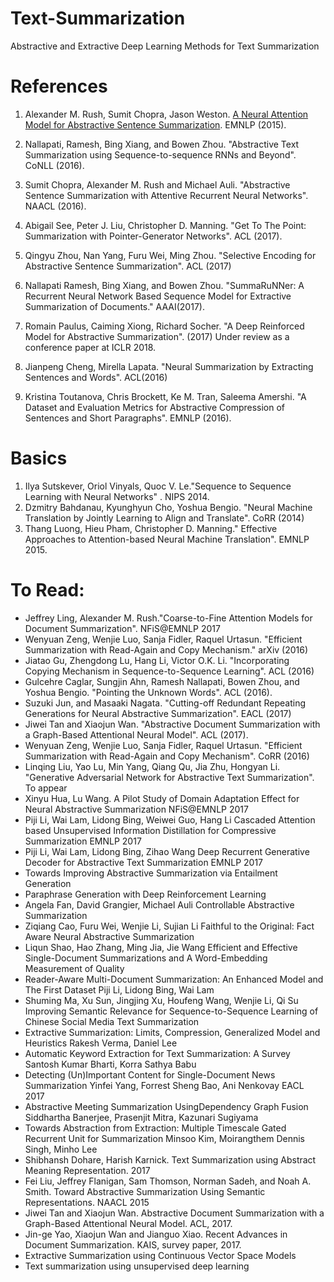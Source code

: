 # Text-Summarization
Abstractive and Extractive Deep Learning Methods for Text Summarization

# References
1. Alexander M. Rush, Sumit Chopra, Jason Weston. [A Neural Attention Model for Abstractive Sentence Summarization](http://aclweb.org/anthology/D/D15/D15-1044.pdf). EMNLP (2015).

2. Nallapati, Ramesh, Bing Xiang, and Bowen Zhou. "Abstractive Text Summarization using Sequence-to-sequence RNNs and Beyond". CoNLL (2016).

3. Sumit Chopra, Alexander M. Rush and Michael Auli. "Abstractive Sentence Summarization with Attentive Recurrent Neural Networks". NAACL (2016).


4. Abigail See, Peter J. Liu, Christopher D. Manning. "Get To The Point: Summarization with Pointer-Generator Networks". ACL (2017).

5. Qingyu Zhou, Nan Yang, Furu Wei, Ming Zhou. "Selective Encoding for Abstractive Sentence Summarization". ACL (2017)

6. Nallapati Ramesh, Bing Xiang, and Bowen Zhou. "SummaRuNNer: A Recurrent Neural Network Based Sequence Model for Extractive Summarization of Documents."  AAAI(2017).

7. Romain Paulus, Caiming Xiong, Richard Socher. "A Deep Reinforced Model for Abstractive Summarization". (2017) Under review as a conference paper at ICLR 2018.

8. Jianpeng Cheng, Mirella Lapata. "Neural Summarization by Extracting Sentences and Words". ACL(2016)

9. Kristina Toutanova, Chris Brockett, Ke M. Tran, Saleema Amershi. "A Dataset and Evaluation Metrics for Abstractive Compression of Sentences and Short Paragraphs". EMNLP (2016).


# Basics
1. Ilya Sutskever, Oriol Vinyals, Quoc V. Le."Sequence to Sequence Learning with Neural Networks" . NIPS 2014.
2. 	Dzmitry Bahdanau, Kyunghyun Cho, Yoshua Bengio. "Neural Machine Translation by Jointly Learning to Align and Translate". CoRR (2014)
3. Thang Luong, Hieu Pham, Christopher D. Manning." Effective Approaches to Attention-based Neural Machine Translation". EMNLP 2015.

# To Read:
- Jeffrey Ling, Alexander M. Rush."Coarse-to-Fine Attention Models for Document Summarization". NFiS@EMNLP 2017
- Wenyuan Zeng, Wenjie Luo, Sanja Fidler, Raquel Urtasun. "Efficient Summarization with Read-Again and Copy Mechanism." arXiv (2016)
- Jiatao Gu, Zhengdong Lu, Hang Li, Victor O.K. Li. "Incorporating Copying Mechanism in Sequence-to-Sequence Learning". ACL (2016)
- Gulcehre Caglar, Sungjin Ahn, Ramesh Nallapati, Bowen Zhou, and Yoshua Bengio. "Pointing the Unknown Words". ACL (2016).
- Suzuki Jun, and Masaaki Nagata. "Cutting-off Redundant Repeating Generations for Neural Abstractive Summarization". EACL (2017)
- Jiwei Tan and Xiaojun Wan. "Abstractive Document Summarization with a Graph-Based Attentional Neural Model". ACL (2017).
- Wenyuan Zeng, Wenjie Luo, Sanja Fidler, Raquel Urtasun. "Efficient Summarization with Read-Again and Copy Mechanism". CoRR (2016)
-  Linqing Liu, Yao Lu, Min Yang, Qiang Qu, Jia Zhu, Hongyan Li. "Generative Adversarial Network for Abstractive Text Summarization". To appear
- Xinyu Hua, Lu Wang. A Pilot Study of Domain Adaptation Effect for Neural Abstractive Summarization NFiS@EMNLP 2017
- Piji Li, Wai Lam, Lidong Bing, Weiwei Guo, Hang Li Cascaded Attention based Unsupervised Information Distillation for Compressive Summarization EMNLP 2017
- Piji Li, Wai Lam, Lidong Bing, Zihao Wang Deep Recurrent Generative Decoder for Abstractive Text Summarization EMNLP 2017
- Towards Improving Abstractive Summarization via Entailment Generation
-  Paraphrase Generation with Deep Reinforcement Learning
- Angela Fan, David Grangier, Michael Auli  Controllable Abstractive Summarization
- Ziqiang Cao, Furu Wei, Wenjie Li, Sujian Li Faithful to the Original: Fact Aware Neural Abstractive Summarization
- Liqun Shao, Hao Zhang, Ming Jia, Jie Wang Efficient and Effective Single-Document Summarizations and A Word-Embedding Measurement of Quality
- Reader-Aware Multi-Document Summarization: An Enhanced Model and The First Dataset
Piji Li, Lidong Bing, Wai Lam 
- Shuming Ma, Xu Sun, Jingjing Xu, Houfeng Wang, Wenjie Li, Qi Su  Improving Semantic Relevance for Sequence-to-Sequence Learning of Chinese Social Media Text Summarization
- Extractive Summarization: Limits, Compression, Generalized Model and Heuristics
Rakesh Verma, Daniel Lee 
- Automatic Keyword Extraction for Text Summarization: A Survey
Santosh Kumar Bharti, Korra Sathya Babu 
- Detecting (Un)Important Content for Single-Document News Summarization
Yinfei Yang, Forrest Sheng Bao, Ani Nenkovay EACL 2017 
- Abstractive Meeting Summarization UsingDependency Graph Fusion
Siddhartha Banerjee, Prasenjit Mitra, Kazunari Sugiyama 
 - Towards Abstraction from Extraction: Multiple Timescale Gated Recurrent Unit for Summarization
Minsoo Kim, Moirangthem Dennis Singh, Minho Lee 
- Shibhansh Dohare, Harish Karnick. Text Summarization using Abstract Meaning Representation. 2017
- Fei Liu, Jeffrey Flanigan, Sam Thomson, Norman Sadeh, and Noah A. Smith. Toward Abstractive Summarization Using Semantic Representations. NAACL 2015
- Jiwei Tan and Xiaojun Wan. Abstractive Document Summarization with a Graph-Based Attentional Neural Model. ACL, 2017.
- Jin-ge Yao, Xiaojun Wan and Jianguo Xiao. Recent Advances in Document Summarization. KAIS, survey paper, 2017.
- Extractive Summarization using Continuous Vector Space Models
- Text summarization using unsupervised deep learning
 
 


